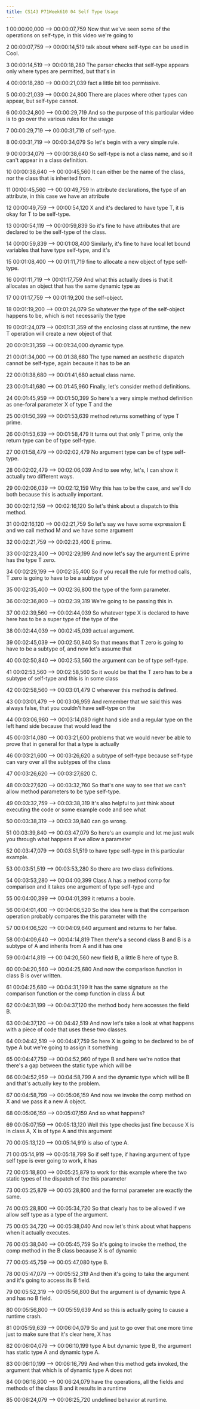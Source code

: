 ```yaml
---
title: CS143 P71Week610 04 Self Type Usage
---
```


1
00:00:00,000 --> 00:00:07,759
Now that we've seen some of the operations on self-type, in this video we're going to

2
00:00:07,759 --> 00:00:14,519
talk about where self-type can be used in Cool.

3
00:00:14,519 --> 00:00:18,280
The parser checks that self-type appears only where types are permitted, but that's in

4
00:00:18,280 --> 00:00:21,039
fact a little bit too permissive.

5
00:00:21,039 --> 00:00:24,800
There are places where other types can appear, but self-type cannot.

6
00:00:24,800 --> 00:00:29,719
And so the purpose of this particular video is to go over the various rules for the usage

7
00:00:29,719 --> 00:00:31,719
of self-type.

8
00:00:31,719 --> 00:00:34,079
So let's begin with a very simple rule.

9
00:00:34,079 --> 00:00:38,640
So self-type is not a class name, and so it can't appear in a class definition.

10
00:00:38,640 --> 00:00:45,560
It can either be the name of the class, nor the class that is inherited from.

11
00:00:45,560 --> 00:00:49,759
In attribute declarations, the type of an attribute, in this case we have an attribute

12
00:00:49,759 --> 00:00:54,120
X and it's declared to have type T, it is okay for T to be self-type.

13
00:00:54,119 --> 00:00:59,839
So it's fine to have attributes that are declared to be the self-type of the class.

14
00:00:59,839 --> 00:01:08,400
Similarly, it's fine to have local let bound variables that have type self-type, and it's

15
00:01:08,400 --> 00:01:11,719
fine to allocate a new object of type self-type.

16
00:01:11,719 --> 00:01:17,759
And what this actually does is that it allocates an object that has the same dynamic type as

17
00:01:17,759 --> 00:01:19,200
the self-object.

18
00:01:19,200 --> 00:01:24,079
So whatever the type of the self-object happens to be, which is not necessarily the type

19
00:01:24,079 --> 00:01:31,359
of the enclosing class at runtime, the new T operation will create a new object of that

20
00:01:31,359 --> 00:01:34,000
dynamic type.

21
00:01:34,000 --> 00:01:38,680
The type named an aesthetic dispatch cannot be self-type, again because it has to be an

22
00:01:38,680 --> 00:01:41,680
actual class name.

23
00:01:41,680 --> 00:01:45,960
Finally, let's consider method definitions.

24
00:01:45,959 --> 00:01:50,399
So here's a very simple method definition as one-foral parameter X of type T and the

25
00:01:50,399 --> 00:01:53,639
method returns something of type T prime.

26
00:01:53,639 --> 00:01:58,479
It turns out that only T prime, only the return type can be of type self-type.

27
00:01:58,479 --> 00:02:02,479
No argument type can be of type self-type.

28
00:02:02,479 --> 00:02:06,039
And to see why, let's, I can show it actually two different ways.

29
00:02:06,039 --> 00:02:12,159
Why this has to be the case, and we'll do both because this is actually important.

30
00:02:12,159 --> 00:02:16,120
So let's think about a dispatch to this method.

31
00:02:16,120 --> 00:02:21,759
So let's say we have some expression E and we call method M and we have some argument

32
00:02:21,759 --> 00:02:23,400
E prime.

33
00:02:23,400 --> 00:02:29,199
And now let's say the argument E prime has the type T zero.

34
00:02:29,199 --> 00:02:35,400
So if you recall the rule for method calls, T zero is going to have to be a subtype of

35
00:02:35,400 --> 00:02:36,800
the type of the form parameter.

36
00:02:36,800 --> 00:02:39,319
We're going to be passing this in.

37
00:02:39,560 --> 00:02:44,039
So whatever type X is declared to have here has to be a super type of the type of the

38
00:02:44,039 --> 00:02:45,039
actual argument.

39
00:02:45,039 --> 00:02:50,840
So that means that T zero is going to have to be a subtype of, and now let's assume that

40
00:02:50,840 --> 00:02:53,560
the argument can be of type self-type.

41
00:02:53,560 --> 00:02:58,560
So it would be that the T zero has to be a subtype of self-type and this is in some class

42
00:02:58,560 --> 00:03:01,479
C wherever this method is defined.

43
00:03:01,479 --> 00:03:06,959
And remember that we said this was always false, that you couldn't have self-type on the

44
00:03:06,960 --> 00:03:14,080
right hand side and a regular type on the left hand side because that would lead the

45
00:03:14,080 --> 00:03:21,600
problems that we would never be able to prove that in general for that a type is actually

46
00:03:21,600 --> 00:03:26,620
a subtype of self-type because self-type can vary over all the subtypes of the class

47
00:03:26,620 --> 00:03:27,620
C.

48
00:03:27,620 --> 00:03:32,760
So that's one way to see that we can't allow method parameters to be type self-type.

49
00:03:32,759 --> 00:03:38,319
It's also helpful to just think about executing the code or some example code and see what

50
00:03:38,319 --> 00:03:39,840
can go wrong.

51
00:03:39,840 --> 00:03:47,079
So here's an example and let me just walk you through what happens if we allow a parameter

52
00:03:47,079 --> 00:03:51,519
to have type self-type in this particular example.

53
00:03:51,519 --> 00:03:53,280
So there are two class definitions.

54
00:03:53,280 --> 00:04:00,399
Class A has a method comp for comparison and it takes one argument of type self-type and

55
00:04:00,399 --> 00:04:01,399
it returns a boole.

56
00:04:01,400 --> 00:04:06,520
So the idea here is that the comparison operation probably compares the this parameter with the

57
00:04:06,520 --> 00:04:09,640
argument and returns to her false.

58
00:04:09,640 --> 00:04:14,819
Then there's a second class B and B is a subtype of A and inherits from A and it has one

59
00:04:14,819 --> 00:04:20,560
new field B, a little B here of type B.

60
00:04:20,560 --> 00:04:25,680
And now the comparison function in class B is over written.

61
00:04:25,680 --> 00:04:31,199
It has the same signature as the comparison function or the comp function in class A but

62
00:04:31,199 --> 00:04:37,120
the method body here accesses the field B.

63
00:04:37,120 --> 00:04:42,519
And now let's take a look at what happens with a piece of code that uses these two classes.

64
00:04:42,519 --> 00:04:47,759
So here X is going to be declared to be of type A but we're going to assign it something

65
00:04:47,759 --> 00:04:52,960
of type B and here we're notice that there's a gap between the static type which will be

66
00:04:52,959 --> 00:04:58,799
A and the dynamic type which will be B and that's actually key to the problem.

67
00:04:58,799 --> 00:05:06,159
And now we invoke the comp method on X and we pass it a new A object.

68
00:05:06,159 --> 00:05:07,159
And so what happens?

69
00:05:07,159 --> 00:05:13,120
Well this type checks just fine because X is in class A, X is of type A and this argument

70
00:05:13,120 --> 00:05:14,919
is also of type A.

71
00:05:14,919 --> 00:05:18,799
So if self type, if having argument of type self type is ever going to work, it has

72
00:05:18,800 --> 00:05:25,879
to work for this example where the two static types of the dispatch of the this parameter

73
00:05:25,879 --> 00:05:28,800
and the formal parameter are exactly the same.

74
00:05:28,800 --> 00:05:34,720
So that clearly has to be allowed if we allow self type as a type of the argument.

75
00:05:34,720 --> 00:05:38,040
And now let's think about what happens when it actually executes.

76
00:05:38,040 --> 00:05:45,759
So it's going to invoke the method, the comp method in the B class because X is of dynamic

77
00:05:45,759 --> 00:05:47,080
type B.

78
00:05:47,079 --> 00:05:52,319
And then it's going to take the argument and it's going to access its B field.

79
00:05:52,319 --> 00:05:56,800
But the argument is of dynamic type A and has no B field.

80
00:05:56,800 --> 00:05:59,639
And so this is actually going to cause a runtime crash.

81
00:05:59,639 --> 00:06:04,079
So and just to go over that one more time just to make sure that it's clear here, X has

82
00:06:04,079 --> 00:06:10,199
type A but dynamic type B, the argument has static type A and dynamic type A.

83
00:06:10,199 --> 00:06:16,799
And when this method gets invoked, the argument that which is of dynamic type A does not

84
00:06:16,800 --> 00:06:24,079
have the operations, all the fields and methods of the class B and it results in a runtime

85
00:06:24,079 --> 00:06:25,720
undefined behavior at runtime.

